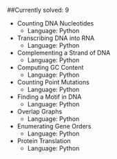 ##Currently solved: 9

* Counting DNA Nucleotides
    * Language: Python
* Transcribing DNA into RNA
    * Language: Python
* Complementing a Strand of DNA
    * Language: Python
* Computing GC Content
    * Language: Python
* Counting Point Mutations
    * Language: Python
* Finding a Motif in DNA
    * Language: Python
* Overlap Graphs
    * Language: Python
* Enumerating Gene Orders
    * Language: Python
* Protein Translation
    * Language: Python
